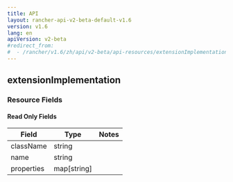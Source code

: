```yaml
---
title: API
layout: rancher-api-v2-beta-default-v1.6
version: v1.6
lang: en
apiVersion: v2-beta
#redirect_from:
#  - /rancher/v1.6/zh/api/v2-beta/api-resources/extensionImplementation/
---
```


## extensionImplementation



### Resource Fields


#### Read Only Fields

Field | Type   | Notes
---|---|---
className | string  | 
name | string  | 
properties | map[string]  | 


<br>
